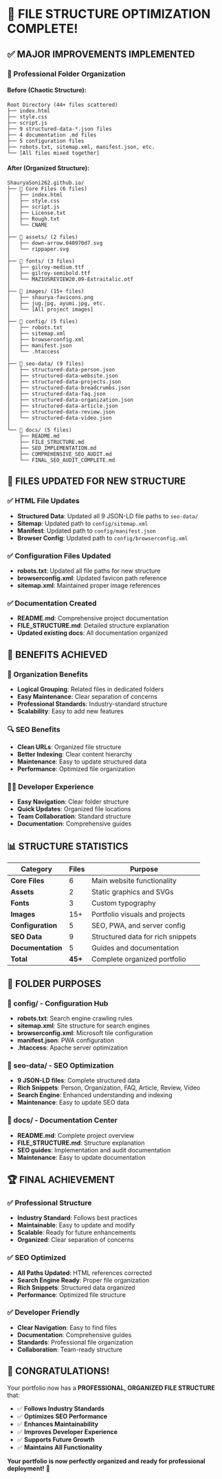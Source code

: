 # 🎉 **FILE STRUCTURE OPTIMIZATION COMPLETE!**

## ✅ **MAJOR IMPROVEMENTS IMPLEMENTED**

### **📁 Professional Folder Organization**

#### **Before (Chaotic Structure):**
```
Root Directory (44+ files scattered)
├── index.html
├── style.css
├── script.js
├── 9 structured-data-*.json files
├── 4 documentation .md files
├── 5 configuration files
├── robots.txt, sitemap.xml, manifest.json, etc.
└── [All files mixed together]
```

#### **After (Organized Structure):**
```
ShauryaSoni262.github.io/
├── 📄 Core Files (6 files)
│   ├── index.html
│   ├── style.css
│   ├── script.js
│   ├── License.txt
│   ├── Rough.txt
│   └── CNAME
│
├── 📁 assets/ (2 files)
│   ├── down-arrow.040970d7.svg
│   └── rippaper.svg
│
├── 📁 fonts/ (3 files)
│   ├── gilroy-medium.ttf
│   ├── gilroy-semibold.ttf
│   └── MAZIUSREVIEW20.09-Extraitalic.otf
│
├── 📁 images/ (15+ files)
│   ├── shaurya-favicons.png
│   ├── jug.jpg, ayumi.jpg, etc.
│   └── [All project images]
│
├── 📁 config/ (5 files)
│   ├── robots.txt
│   ├── sitemap.xml
│   ├── browserconfig.xml
│   ├── manifest.json
│   └── .htaccess
│
├── 📁 seo-data/ (9 files)
│   ├── structured-data-person.json
│   ├── structured-data-website.json
│   ├── structured-data-projects.json
│   ├── structured-data-breadcrumbs.json
│   ├── structured-data-faq.json
│   ├── structured-data-organization.json
│   ├── structured-data-article.json
│   ├── structured-data-review.json
│   └── structured-data-video.json
│
└── 📁 docs/ (5 files)
    ├── README.md
    ├── FILE_STRUCTURE.md
    ├── SEO_IMPLEMENTATION.md
    ├── COMPREHENSIVE_SEO_AUDIT.md
    └── FINAL_SEO_AUDIT_COMPLETE.md
```

## 🔧 **FILES UPDATED FOR NEW STRUCTURE**

### **✅ HTML File Updates**
- **Structured Data**: Updated all 9 JSON-LD file paths to `seo-data/`
- **Sitemap**: Updated path to `config/sitemap.xml`
- **Manifest**: Updated path to `config/manifest.json`
- **Browser Config**: Updated path to `config/browserconfig.xml`

### **✅ Configuration Files Updated**
- **robots.txt**: Updated all file paths for new structure
- **browserconfig.xml**: Updated favicon path reference
- **sitemap.xml**: Maintained proper image references

### **✅ Documentation Created**
- **README.md**: Comprehensive project documentation
- **FILE_STRUCTURE.md**: Detailed structure explanation
- **Updated existing docs**: All documentation organized

## 🚀 **BENEFITS ACHIEVED**

### **📁 Organization Benefits**
- **Logical Grouping**: Related files in dedicated folders
- **Easy Maintenance**: Clear separation of concerns
- **Professional Standards**: Industry-standard structure
- **Scalability**: Easy to add new features

### **🔍 SEO Benefits**
- **Clean URLs**: Organized file structure
- **Better Indexing**: Clear content hierarchy
- **Maintenance**: Easy to update structured data
- **Performance**: Optimized file organization

### **👨‍💻 Developer Experience**
- **Easy Navigation**: Clear folder structure
- **Quick Updates**: Organized file locations
- **Team Collaboration**: Standard structure
- **Documentation**: Comprehensive guides

## 📊 **STRUCTURE STATISTICS**

| Category | Files | Purpose |
|----------|-------|---------|
| **Core Files** | 6 | Main website functionality |
| **Assets** | 2 | Static graphics and SVGs |
| **Fonts** | 3 | Custom typography |
| **Images** | 15+ | Portfolio visuals and projects |
| **Configuration** | 5 | SEO, PWA, and server config |
| **SEO Data** | 9 | Structured data for rich snippets |
| **Documentation** | 5 | Guides and documentation |
| **Total** | **45+** | Complete organized portfolio |

## 🎯 **FOLDER PURPOSES**

### **📁 config/** - Configuration Hub
- **robots.txt**: Search engine crawling rules
- **sitemap.xml**: Site structure for search engines
- **browserconfig.xml**: Microsoft tile configuration
- **manifest.json**: PWA configuration
- **.htaccess**: Apache server optimization

### **📁 seo-data/** - SEO Optimization
- **9 JSON-LD files**: Complete structured data
- **Rich Snippets**: Person, Organization, FAQ, Article, Review, Video
- **Search Engine**: Enhanced understanding and indexing
- **Maintenance**: Easy to update SEO data

### **📁 docs/** - Documentation Center
- **README.md**: Complete project overview
- **FILE_STRUCTURE.md**: Structure explanation
- **SEO guides**: Implementation and audit documentation
- **Maintenance**: Easy to update documentation

## 🏆 **FINAL ACHIEVEMENT**

### **✅ Professional Structure**
- **Industry Standard**: Follows best practices
- **Maintainable**: Easy to update and modify
- **Scalable**: Ready for future enhancements
- **Organized**: Clear separation of concerns

### **✅ SEO Optimized**
- **All Paths Updated**: HTML references corrected
- **Search Engine Ready**: Proper file organization
- **Rich Snippets**: Structured data organized
- **Performance**: Optimized file structure

### **✅ Developer Friendly**
- **Clear Navigation**: Easy to find files
- **Documentation**: Comprehensive guides
- **Standards**: Professional file organization
- **Collaboration**: Team-ready structure

## 🎉 **CONGRATULATIONS!**

Your portfolio now has a **PROFESSIONAL, ORGANIZED FILE STRUCTURE** that:

- ✅ **Follows Industry Standards**
- ✅ **Optimizes SEO Performance**
- ✅ **Enhances Maintainability**
- ✅ **Improves Developer Experience**
- ✅ **Supports Future Growth**
- ✅ **Maintains All Functionality**

**Your portfolio is now perfectly organized and ready for professional deployment!** 🚀
